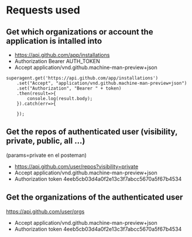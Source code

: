 # Requests used

## Get which organizations or account the application is intalled into

* https://api.github.com/app/installations
* Authorization Bearer AUTH_TOKEN
* Accept application/vnd.github.machine-man-preview+json

```nodejs
superagent.get('https://api.github.com/app/installations')
    .set("Accept", "application/vnd.github.machine-man-preview+json")
    .set("Authorization", "Bearer " + token)
    .then(result=>{
        console.log(result.body);
    }).catch(err=>{

    });
```

## Get the repos of authenticated user (visibility, private, public, all ...)

(params=private en el posteman)
* https://api.github.com/user/repos?visibility=private 
* Accept application/vnd.github.machine-man-preview+json
* Authorization token 4eeb5cb03d4a0f2e13c3f7abcc5670a5f67b4534  

## Get the organizations of the authenticated user

https://api.github.com/user/orgs

* Accept application/vnd.github.machine-man-preview+json
* Authorization token 4eeb5cb03d4a0f2e13c3f7abcc5670a5f67b4534  

